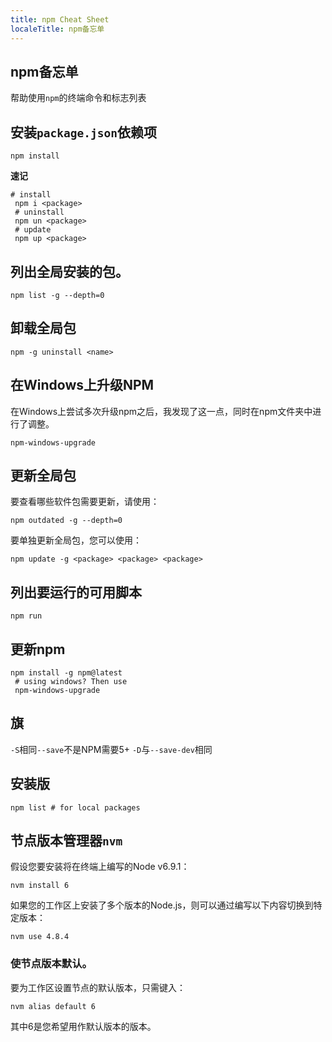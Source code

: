 ```yaml
---
title: npm Cheat Sheet
localeTitle: npm备忘单
---
```

## npm备忘单

帮助使用`npm`的终端命令和标志列表

## 安装`package.json`依赖项

```shell
npm install 
```

**速记**

```shell
# install 
 npm i <package> 
 # uninstall 
 npm un <package> 
 # update 
 npm up <package> 
```

## 列出全局安装的包。

```shell
npm list -g --depth=0 
```

## 卸载全局包

```shell
npm -g uninstall <name> 
```

## 在Windows上升级NPM

在Windows上尝试多次升级npm之后，我发现了这一点，同时在npm文件夹中进行了调整。

```shell
npm-windows-upgrade 
```

## 更新全局包

要查看哪些软件包需要更新，请使用：

```shell
npm outdated -g --depth=0 
```

要单独更新全局包，您可以使用：

```shell
npm update -g <package> <package> <package> 
```

## 列出要运行的可用脚本

```shell
npm run 
```

## 更新npm

```shell
npm install -g npm@latest 
 # using windows? Then use 
 npm-windows-upgrade 
```

## 旗

`-S`相同`--save`不是NPM需要5+ `-D`与`--save-dev`相同

## 安装版

```shell
npm list # for local packages 
```

## 节点版本管理器`nvm`

假设您要安装将在终端上编写的Node v6.9.1：

```shell
nvm install 6 
```

如果您的工作区上安装了多个版本的Node.js，则可以通过编写以下内容切换到特定版本：

```shell
nvm use 4.8.4 
```

### 使节点版本默认。

要为工作区设置节点的默认版本，只需键入：

```shell
nvm alias default 6 
```

其中6是您希望用作默认版本的版本。